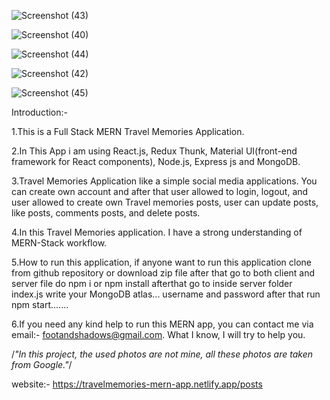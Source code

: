 
![Screenshot (43)](https://user-images.githubusercontent.com/52706075/199601702-17ce3032-b585-4937-b671-d73fb6e9256e.png)

![Screenshot (40)](https://user-images.githubusercontent.com/52706075/199601741-f01dba36-d0e7-4261-9230-1a25512edf48.png)

![Screenshot (44)](https://user-images.githubusercontent.com/52706075/199601779-144adade-5aee-4487-84ce-fe62acd835b3.png)

![Screenshot (42)](https://user-images.githubusercontent.com/52706075/199601810-5c14d0fb-ea88-4217-8eba-a88a24f12f13.png)

![Screenshot (45)](https://user-images.githubusercontent.com/52706075/199601830-e0395b57-4859-4c5e-bfc3-9b53201deb2f.png)


 Introduction:-

 1.This is a Full Stack MERN Travel Memories Application.

 2.In This App i am using React.js, Redux Thunk, Material UI(front-end framework for React components), Node.js, Express js and MongoDB.

 3.Travel Memories Application like a simple social media  applications. You can create own account and after that user allowed to login, logout, and user allowed to create own Travel memories posts, user can update posts, like posts, comments posts, and delete posts.

4.In this Travel Memories application. I have a strong understanding of MERN-Stack workflow.

5.How to run this application, if anyone want to run this application clone from github repository or download zip file after that go to both client and server file do  npm i or npm install afterthat go to inside server folder index.js write your MongoDB atlas... username and password after that run npm start.......

6.If you need any kind help to run this MERN app, you can contact me via email:- footandshadows@gmail.com. What I know, I will try to help you.

 /*"In this project, the used photos are not mine, all these photos are taken from Google."*/


website:- https://travelmemories-mern-app.netlify.app/posts
